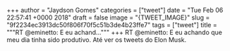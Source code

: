 
+++
author = "Jaydson Gomes"
categories = ["tweet"]
date = "Tue Feb 06 22:57:41 +0000 2018"
draft = false
image = "{TWEET_IMAGE}"
slug = "9f2234ec3913dc50f806f70f5c51b3de4b23ffe7"
tags = ["tweet"]
title = """RT @eminetto: E eu achand..."""
+++
RT @eminetto: E eu achando que meu dia tinha sido produtivo. Até ver os tweets do Elon Musk.

